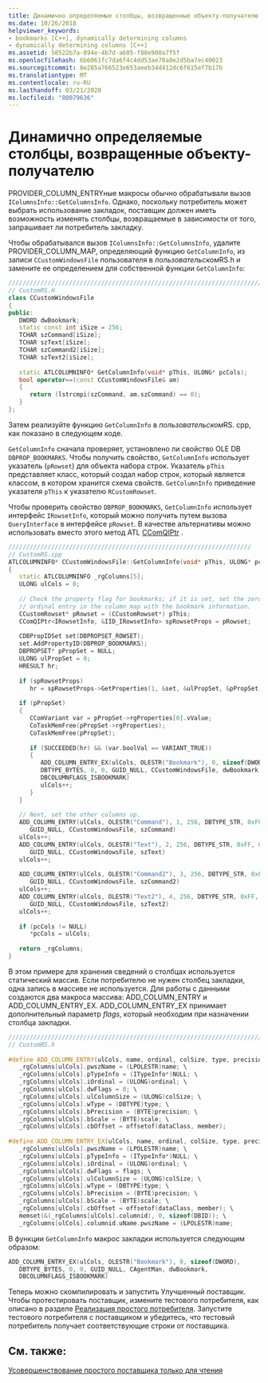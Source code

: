 ```yaml
---
title: Динамично определяемые столбцы, возвращенные объекту-получателю
ms.date: 10/26/2018
helpviewer_keywords:
- bookmarks [C++], dynamically determining columns
- dynamically determining columns [C++]
ms.assetid: 58522b7a-894e-4b7d-a605-f80e900a7f5f
ms.openlocfilehash: 6b6061fc7da6f4c4dd53ae70a0e2d5ba7ec40023
ms.sourcegitcommit: 8e285a766523e653aeeb34d412dc6f615ef7b17b
ms.translationtype: MT
ms.contentlocale: ru-RU
ms.lasthandoff: 03/21/2020
ms.locfileid: "80079636"
---
```

# <a name="dynamically-determining-columns-returned-to-the-consumer"></a>Динамично определяемые столбцы, возвращенные объекту-получателю

PROVIDER_COLUMN_ENTRYные макросы обычно обрабатывали вызов `IColumnsInfo::GetColumnsInfo`. Однако, поскольку потребитель может выбрать использование закладок, поставщик должен иметь возможность изменять столбцы, возвращаемые в зависимости от того, запрашивает ли потребитель закладку.

Чтобы обрабатывался вызов `IColumnsInfo::GetColumnsInfo`, удалите PROVIDER_COLUMN_MAP, определяющий функцию `GetColumnInfo`, из записи `CCustomWindowsFile` пользователя в *пользовательском*RS.h и замените ее определением для собственной функции `GetColumnInfo`:

```cpp
////////////////////////////////////////////////////////////////////////
// CustomRS.H
class CCustomWindowsFile
{
public:
   DWORD dwBookmark;
   static const int iSize = 256;
   TCHAR szCommand[iSize];
   TCHAR szText[iSize];
   TCHAR szCommand2[iSize];
   TCHAR szText2[iSize];
  
   static ATLCOLUMNINFO* GetColumnInfo(void* pThis, ULONG* pcCols);
   bool operator==(const CCustomWindowsFile& am)
   {
      return (lstrcmpi(szCommand, am.szCommand) == 0);
   }
};
```

Затем реализуйте функцию `GetColumnInfo` в *пользовательском*RS. cpp, как показано в следующем коде.

`GetColumnInfo` сначала проверяет, установлено ли свойство OLE DB `DBPROP_BOOKMARKS`. Чтобы получить свойство, `GetColumnInfo` использует указатель (`pRowset`) для объекта набора строк. Указатель `pThis` представляет класс, который создал набор строк, который является классом, в котором хранится схема свойств. `GetColumnInfo` приведение указателя `pThis` к указателю `RCustomRowset`.

Чтобы проверить свойство `DBPROP_BOOKMARKS`, `GetColumnInfo` использует интерфейс `IRowsetInfo`, который можно получить путем вызова `QueryInterface` в интерфейсе `pRowset`. В качестве альтернативы можно использовать вместо этого метод ATL [CComQIPtr](../../atl/reference/ccomqiptr-class.md) .

```cpp
////////////////////////////////////////////////////////////////////
// CustomRS.cpp
ATLCOLUMNINFO* CCustomWindowsFile::GetColumnInfo(void* pThis, ULONG* pcCols)
{
   static ATLCOLUMNINFO _rgColumns[5];
   ULONG ulCols = 0;
  
   // Check the property flag for bookmarks; if it is set, set the zero
   // ordinal entry in the column map with the bookmark information.
   CCustomRowset* pRowset = (CCustomRowset*) pThis;
   CComQIPtr<IRowsetInfo, &IID_IRowsetInfo> spRowsetProps = pRowset;
  
   CDBPropIDSet set(DBPROPSET_ROWSET);
   set.AddPropertyID(DBPROP_BOOKMARKS);
   DBPROPSET* pPropSet = NULL;
   ULONG ulPropSet = 0;
   HRESULT hr;
  
   if (spRowsetProps)
      hr = spRowsetProps->GetProperties(1, &set, &ulPropSet, &pPropSet);
  
   if (pPropSet)
   {
      CComVariant var = pPropSet->rgProperties[0].vValue;
      CoTaskMemFree(pPropSet->rgProperties);
      CoTaskMemFree(pPropSet);
  
      if (SUCCEEDED(hr) && (var.boolVal == VARIANT_TRUE))
      {
         ADD_COLUMN_ENTRY_EX(ulCols, OLESTR("Bookmark"), 0, sizeof(DWORD),
         DBTYPE_BYTES, 0, 0, GUID_NULL, CCustomWindowsFile, dwBookmark,
         DBCOLUMNFLAGS_ISBOOKMARK)
         ulCols++;
      }
   }
  
   // Next, set the other columns up.
   ADD_COLUMN_ENTRY(ulCols, OLESTR("Command"), 1, 256, DBTYPE_STR, 0xFF, 0xFF,
      GUID_NULL, CCustomWindowsFile, szCommand)
   ulCols++;
   ADD_COLUMN_ENTRY(ulCols, OLESTR("Text"), 2, 256, DBTYPE_STR, 0xFF, 0xFF,
      GUID_NULL, CCustomWindowsFile, szText)
   ulCols++;
  
   ADD_COLUMN_ENTRY(ulCols, OLESTR("Command2"), 3, 256, DBTYPE_STR, 0xFF, 0xFF,
      GUID_NULL, CCustomWindowsFile, szCommand2)
   ulCols++;
   ADD_COLUMN_ENTRY(ulCols, OLESTR("Text2"), 4, 256, DBTYPE_STR, 0xFF, 0xFF,
      GUID_NULL, CCustomWindowsFile, szText2)
   ulCols++;
  
   if (pcCols != NULL)
      *pcCols = ulCols;
  
   return _rgColumns;
}
```

В этом примере для хранения сведений о столбцах используется статический массив. Если потребителю не нужен столбец закладки, одна запись в массиве не используется. Для работы с данными создаются два макроса массива: ADD_COLUMN_ENTRY и ADD_COLUMN_ENTRY_EX. ADD_COLUMN_ENTRY_EX принимает дополнительный параметр *flags*, который необходим при назначении столбца закладки.

```cpp
////////////////////////////////////////////////////////////////////////  
// CustomRS.h  
  
#define ADD_COLUMN_ENTRY(ulCols, name, ordinal, colSize, type, precision, scale, guid, dataClass, member) \  
   _rgColumns[ulCols].pwszName = (LPOLESTR)name; \  
   _rgColumns[ulCols].pTypeInfo = (ITypeInfo*)NULL; \  
   _rgColumns[ulCols].iOrdinal = (ULONG)ordinal; \  
   _rgColumns[ulCols].dwFlags = 0; \  
   _rgColumns[ulCols].ulColumnSize = (ULONG)colSize; \  
   _rgColumns[ulCols].wType = (DBTYPE)type; \  
   _rgColumns[ulCols].bPrecision = (BYTE)precision; \  
   _rgColumns[ulCols].bScale = (BYTE)scale; \  
   _rgColumns[ulCols].cbOffset = offsetof(dataClass, member);  
  
#define ADD_COLUMN_ENTRY_EX(ulCols, name, ordinal, colSize, type, precision, scale, guid, dataClass, member, flags) \  
   _rgColumns[ulCols].pwszName = (LPOLESTR)name; \  
   _rgColumns[ulCols].pTypeInfo = (ITypeInfo*)NULL; \  
   _rgColumns[ulCols].iOrdinal = (ULONG)ordinal; \  
   _rgColumns[ulCols].dwFlags = flags; \  
   _rgColumns[ulCols].ulColumnSize = (ULONG)colSize; \  
   _rgColumns[ulCols].wType = (DBTYPE)type; \  
   _rgColumns[ulCols].bPrecision = (BYTE)precision; \  
   _rgColumns[ulCols].bScale = (BYTE)scale; \  
   _rgColumns[ulCols].cbOffset = offsetof(dataClass, member); \  
   memset(&(_rgColumns[ulCols].columnid), 0, sizeof(DBID)); \  
   _rgColumns[ulCols].columnid.uName.pwszName = (LPOLESTR)name;  
```

В функции `GetColumnInfo` макрос закладки используется следующим образом:

```cpp
ADD_COLUMN_ENTRY_EX(ulCols, OLESTR("Bookmark"), 0, sizeof(DWORD),
   DBTYPE_BYTES, 0, 0, GUID_NULL, CAgentMan, dwBookmark,
   DBCOLUMNFLAGS_ISBOOKMARK)
```

Теперь можно скомпилировать и запустить Улучшенный поставщик. Чтобы протестировать поставщик, измените тестового потребителя, как описано в разделе [Реализация простого потребителя](../../data/oledb/implementing-a-simple-consumer.md). Запустите тестового потребителя с поставщиком и убедитесь, что тестовый потребитель получает соответствующие строки от поставщика.

## <a name="see-also"></a>См. также:

[Усовершенствование простого поставщика только для чтения](../../data/oledb/enhancing-the-simple-read-only-provider.md)<br/>
